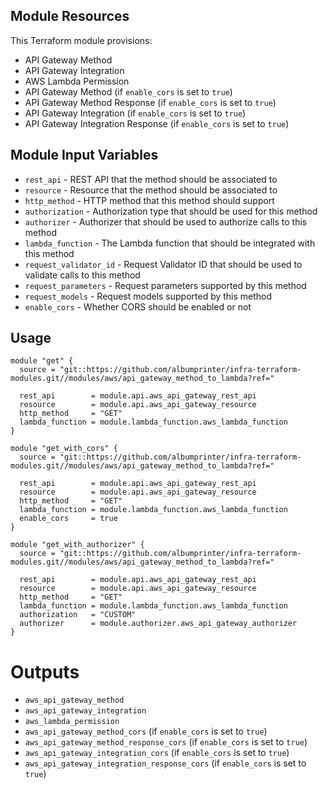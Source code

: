 ## Module Resources

This Terraform module provisions:

- API Gateway Method
- API Gateway Integration
- AWS Lambda Permission
- API Gateway Method (if `enable_cors` is set to `true`)
- API Gateway Method Response (if `enable_cors` is set to `true`)
- API Gateway Integration (if `enable_cors` is set to `true`)
- API Gateway Integration Response (if `enable_cors` is set to `true`)

## Module Input Variables

- `rest_api` - REST API that the method should be associated to
- `resource` - Resource that the method should be associated to
- `http_method` - HTTP method that this method should support
- `authorization` - Authorization type that should be used for this method
- `authorizer` - Authorizer that should be used to authorize calls to this method
- `lambda_function` - The Lambda function that should be integrated with this method
- `request_validator_id` - Request Validator ID that should be used to validate calls to this method
- `request_parameters` - Request parameters supported by this method
- `request_models` - Request models supported by this method
- `enable_cors` - Whether CORS should be enabled or not

## Usage

```hcl
module "get" {
  source = "git::https://github.com/albumprinter/infra-terraform-modules.git//modules/aws/api_gateway_method_to_lambda?ref="

  rest_api        = module.api.aws_api_gateway_rest_api
  resource        = module.api.aws_api_gateway_resource
  http_method     = "GET"
  lambda_function = module.lambda_function.aws_lambda_function
}
```

```hcl
module "get_with_cors" {
  source = "git::https://github.com/albumprinter/infra-terraform-modules.git//modules/aws/api_gateway_method_to_lambda?ref="

  rest_api        = module.api.aws_api_gateway_rest_api
  resource        = module.api.aws_api_gateway_resource
  http_method     = "GET"
  lambda_function = module.lambda_function.aws_lambda_function
  enable_cors     = true
}
```

```hcl
module "get_with_authorizer" {
  source = "git::https://github.com/albumprinter/infra-terraform-modules.git//modules/aws/api_gateway_method_to_lambda?ref="

  rest_api        = module.api.aws_api_gateway_rest_api
  resource        = module.api.aws_api_gateway_resource
  http_method     = "GET"
  lambda_function = module.lambda_function.aws_lambda_function
  authorization   = "CUSTOM"
  authorizer      = module.authorizer.aws_api_gateway_authorizer
}
```

# Outputs

- `aws_api_gateway_method`
- `aws_api_gateway_integration`
- `aws_lambda_permission`
- `aws_api_gateway_method_cors` (if `enable_cors` is set to `true`)
- `aws_api_gateway_method_response_cors` (if `enable_cors` is set to `true`)
- `aws_api_gateway_integration_cors` (if `enable_cors` is set to `true`)
- `aws_api_gateway_integration_response_cors` (if `enable_cors` is set to `true`)
